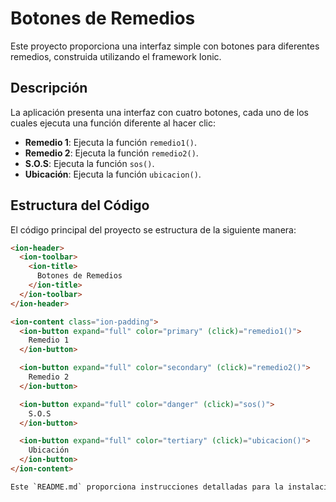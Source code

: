 # Botones de Remedios

Este proyecto proporciona una interfaz simple con botones para diferentes remedios, construida utilizando el framework Ionic.

## Descripción

La aplicación presenta una interfaz con cuatro botones, cada uno de los cuales ejecuta una función diferente al hacer clic:

- **Remedio 1**: Ejecuta la función `remedio1()`.
- **Remedio 2**: Ejecuta la función `remedio2()`.
- **S.O.S**: Ejecuta la función `sos()`.
- **Ubicación**: Ejecuta la función `ubicacion()`.

## Estructura del Código

El código principal del proyecto se estructura de la siguiente manera:

```html
<ion-header>
  <ion-toolbar>
    <ion-title>
      Botones de Remedios
    </ion-title>
  </ion-toolbar>
</ion-header>

<ion-content class="ion-padding">
  <ion-button expand="full" color="primary" (click)="remedio1()">
    Remedio 1
  </ion-button>

  <ion-button expand="full" color="secondary" (click)="remedio2()">
    Remedio 2
  </ion-button>

  <ion-button expand="full" color="danger" (click)="sos()">
    S.O.S
  </ion-button>

  <ion-button expand="full" color="tertiary" (click)="ubicacion()">
    Ubicación
  </ion-button>
</ion-content>

Este `README.md` proporciona instrucciones detalladas para la instalación y ejecución del proyecto, así como información sobre las funcionalidades, consideraciones de desarrollo, y cómo contribuir.
